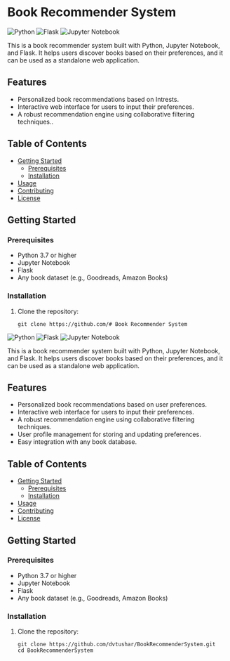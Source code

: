 # Book Recommender System

![Python](https://img.shields.io/badge/Python-3.7%2B-blue)
![Flask](https://img.shields.io/badge/Flask-2.0%2B-green)
![Jupyter Notebook](https://img.shields.io/badge/Jupyter%20Notebook-6.0%2B-orange)

This is a book recommender system built with Python, Jupyter Notebook, and Flask. It helps users discover books based on their preferences, and it can be used as a standalone web application.

## Features

- Personalized book recommendations based on Intrests.
- Interactive web interface for users to input their preferences.
- A robust recommendation engine using collaborative filtering techniques..

## Table of Contents

- [Getting Started](#getting-started)
  - [Prerequisites](#prerequisites)
  - [Installation](#installation)
- [Usage](#usage)
- [Contributing](#contributing)
- [License](#license)

## Getting Started

### Prerequisites

- Python 3.7 or higher
- Jupyter Notebook
- Flask
- Any book dataset (e.g., Goodreads, Amazon Books)

### Installation

1. Clone the repository:

   ```shell
   git clone https://github.com/# Book Recommender System

![Python](https://img.shields.io/badge/Python-3.7%2B-blue)
![Flask](https://img.shields.io/badge/Flask-2.0%2B-green)
![Jupyter Notebook](https://img.shields.io/badge/Jupyter%20Notebook-6.0%2B-orange)

This is a book recommender system built with Python, Jupyter Notebook, and Flask. It helps users discover books based on their preferences, and it can be used as a standalone web application.

## Features

- Personalized book recommendations based on user preferences.
- Interactive web interface for users to input their preferences.
- A robust recommendation engine using collaborative filtering techniques.
- User profile management for storing and updating preferences.
- Easy integration with any book database.

## Table of Contents

- [Getting Started](#getting-started)
  - [Prerequisites](#prerequisites)
  - [Installation](#installation)
- [Usage](#usage)
- [Contributing](#contributing)
- [License](#license)

## Getting Started

### Prerequisites

- Python 3.7 or higher
- Jupyter Notebook
- Flask
- Any book dataset (e.g., Goodreads, Amazon Books)

### Installation

1. Clone the repository:

   ```shell
   git clone https://github.com/dvtushar/BookRecommenderSystem.git
   cd BookRecommenderSystem
